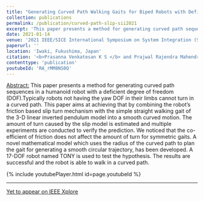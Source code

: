 ```yaml
---
title: "Generating Curved Path Walking Gaits for Biped Robots with Deficient Degrees of Freedom"
collection: publications
permalink: /publication/curved-path-slip-sii2021
excerpt: 'This paper presents a method for generating curved path sequences in a humanoid robot with a deficient degree of freedom (DOF)'
date: 2021-01-14
venue: '2021 IEEE/SICE International Symposium on System Integration (SII)'
paperurl: ''
location: 'Iwaki, Fukushima, Japan'
citation: '<b>Prasanna Venkatesan K S </b> and Prajwal Rajendra Mahendrakar, &quot;Generating curved path walking gaits for biped robots with deficient degrees of freedom&quot;, <i>Accepted as contributed paper at the 2021 IEEE/SICE International Symposium on System Integration(SII)</i>, Iwaki, Fukushima, Japan, 11th-14th January 2021'
contenttype: 'publication'
youtubeId: 'RA_rMM8NS0Q'
---
```


<ins>Abstract:</ins> This paper presents a method for generating curved path sequences in a humanoid robot with a deficient degree of freedom (DOF).Typically robots not having the yaw DOF in their limbs cannot turn in a curved path. This paper aims at achieving that by combining the robot’s friction based slip turn mechanism with the simple straight walking gait of the 3-D linear inverted pendulum model into a smooth curved motion. The amount of turn caused by the slip model is estimated and multiple experiments are conducted to verify the prediction. We noticed that the co-efficient of friction does not affect the amount of turn for symmetric gaits. A novel mathematical model which uses the radius of the curved path to plan the gait for generating a smooth circular trajectory, has been developed. A 17-DOF robot named TONY is used to test the hypothesis. The results are successful and the robot is able to walk in a curved path.

{% include youtubePlayer.html id=page.youtubeId %}

---
[Yet to appear on IEEE Xplore]()
